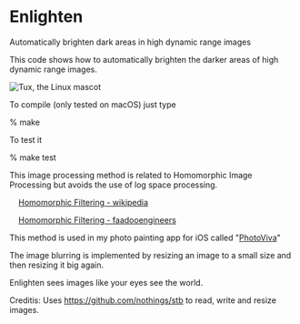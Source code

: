 # Enlighten
Automatically brighten dark areas in high dynamic range images

This code shows how to automatically brighten the darker areas of high dynamic range images.

![Tux, the Linux mascot](https://github.com/PaulHaeberli/Enlighten/blob/main/SampleImage.png)

To compile (only tested on macOS) just type 

% make

To test it 

% make test

This image processing method is related to Homomorphic Image Processing but avoids the use of log space processing.

&nbsp;&nbsp;&nbsp;&nbsp;[Homomorphic Filtering - wikipedia](https://en.wikipedia.org/wiki/Homomorphic_filtering#Image_enhancement)

&nbsp;&nbsp;&nbsp;&nbsp;[Homomorphic Filtering - faadooengineers](http://www.faadooengineers.com/online-study/post/ece/digital-image-processing/1123/homomorphic-filtering)

This method is used in my photo painting app for iOS called "[PhotoViva](https://apps.apple.com/us/app/photoviva-paintings-from-your-photos/id459007515)"

The image blurring is implemented by resizing an image to a small size and then resizing it big again.

Enlighten sees images like your eyes see the world.

Creditis: Uses https://github.com/nothings/stb to read, write and resize images.

